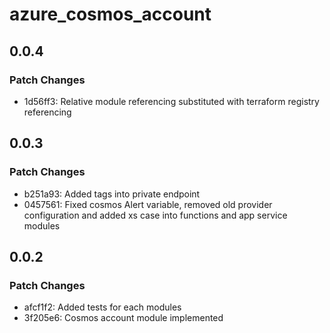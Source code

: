 # azure_cosmos_account

## 0.0.4

### Patch Changes

- 1d56ff3: Relative module referencing substituted with terraform registry referencing

## 0.0.3

### Patch Changes

- b251a93: Added tags into private endpoint
- 0457561: Fixed cosmos Alert variable, removed old provider configuration and added xs case into functions and app service modules

## 0.0.2

### Patch Changes

- afcf1f2: Added tests for each modules
- 3f205e6: Cosmos account module implemented
